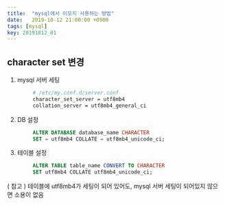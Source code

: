 ```yaml
---
title:  "mysql에서 이모지 사용하는 방법"
date:   2019-10-12 21:00:00 +0900
tags: [mysql]
key: 20191012_01
---
```


## character set 변경

1.  mysql 서버 세팅
    ```bash
         # /etc/my.conf.d/server.conf
         character_set_server = utf8mb4
         collation_server = utf8mb4_general_ci
    ```
    
2.  DB 설정
    ```sql
         ALTER DATABASE database_name CHARACTER 
         SET = utf8mb4 COLLATE = utf8mb4_unicode_ci;
    ```
    
3.  테이블 설정
    ```sql
         ALTER TABLE table_name CONVERT TO CHARACTER 
         SET utf8mb4 COLLATE utf8mb4_unicode_ci;
    ```

( 참고 ) 테이블에 utf8mb4가 세팅이 되어 있어도, mysql 서버 세팅이 되어있지 않으면 소용이 없음